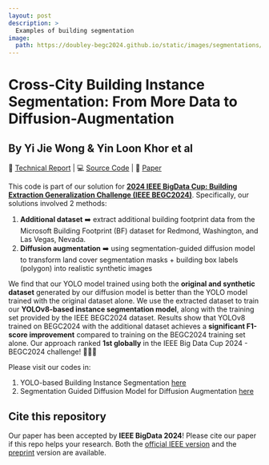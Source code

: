 ```yaml
---
layout: post
description: > 
  Examples of building segmentation
image: 
  path: https://doubley-begc2024.github.io/static/images/segmentations/output.gif
---
```


# Cross-City Building Instance Segmentation: From More Data to Diffusion-Augmentation
## By Yi Jie Wong & Yin Loon Khor et al

📄 [Technical Report](https://doubley-begc2024.github.io/) | 💻 [Source Code](https://github.com/DoubleY-BEGC2024/OurSolution) | 📝 [Paper](https://ieeexplore.ieee.org/abstract/document/10825702)

This code is part of our solution for **[2024 IEEE BigData Cup: Building Extraction Generalization Challenge (IEEE BEGC2024)](https://www.kaggle.com/competitions/building-extraction-generalization-2024/overview)**. Specifically, our solutions involved 2 methods:
1. **Additional dataset** ➡️ extract additional building footprint data from the Microsoft Building Footprint (BF) dataset for Redmond, Washington, and Las Vegas, Nevada.
2. **Diffusion augmentation** ➡️ using segmentation-guided diffusion model to transform land cover segmentation masks + building box labels (polygon) into realistic synthetic images

We find that our YOLO model trained using both the **original and synthetic dataset** generated by our diffusion model is better than the YOLO model trained with the original dataset alone. We use the extracted dataset to train our **YOLOv8-based instance segmentation model**, along with the training set provided by the IEEE BEGC2024 dataset. Results show that YOLOv8 trained on BEGC2024 with the additional dataset achieves a **significant F1-score improvement** compared to training on the BEGC2024 training set alone. Our approach ranked **1st globally** in the IEEE Big Data Cup 2024 - BEGC2024 challenge! 🏅🎉🥳

Please visit our codes in:
1. YOLO-based Building Instance Segmentation [here](https://github.com/yjwong1999/RSBuildingExtraction)
2. Segmentation Guided Diffusion Model for Diffusion Augmentation [here](https://github.com/yjwong1999/RSGuidedDiffusion)

## Cite this repository

Our paper has been accepted by **IEEE BigData 2024**! Please cite our paper if this repo helps your research. Both the [official IEEE version](https://ieeexplore.ieee.org/abstract/document/10825702) and the [preprint](https://doi.org/10.36227/techrxiv.173091008.80781383/v1) version are available.
